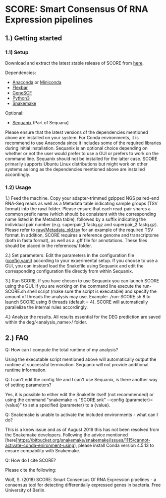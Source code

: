 # SCORE: Smart Consensus Of RNA Expression pipelines

## 1.) Getting started

### 1.1) Setup

Download and extract the latest stable release of SCORE from [here](https://github.com/SiWolf/SCORE/releases).

Dependencies:
* [Anaconda](https://anaconda.org/) or [Miniconda](https://conda.io/en/latest/miniconda.html)
* [Flexbar](https://github.com/seqan/flexbar)
* [GeneSCF](http://genescf.kandurilab.org/)
* [Python3](https://www.python.org/)
* [Snakemake](https://snakemake.readthedocs.io/en/stable/)

Optional:
* [Sequanix](https://github.com/sequana/sequana/) (Part of Sequana)

Please ensure that the latest versions of the dependencies mentioned above are installed on your system. For Conda environments, it is recommend to use Anaconda since it includes some of the required libraries during initial installation. Sequanix is an optional choice depending on whether or not the user would prefer to use a GUI or prefers to work on the command line. Sequanix should not be installed for the latter case. SCORE primarily supports Ubuntu Linux distributions but might work on other systems as long as the dependencies mentioned above are installed accordingly.

### 1.2) Usage

1.) Feed the machine. Copy your adapter-trimmed gzipped NGS paired-end RNA-Seq reads as well as a Metadata table indicating sample groups (TSV format) into the raw/ folder. Please ensure that each read-pair shares a common prefix name (which should be consistent with the corresponding name listed in the Metadata table), followed by a suffix indicating the individual pair number (e.g. superpair_1.fastq.gz and superpair_2.fastq.gz). Please refer to [raw/Metadata_old.tsv](https://github.com/SiWolf/SCORE/blob/master/raw/Metadata_old.tsv) for an example of the required TSV format. In addition, SCORE requires a reference genome and transcriptome (both in fasta format), as well as a .gff file for annotations. These files should be placed in the references/ folder.

2.) Set parameters. Edit the parameters in the configuration file ([config.yaml](https://github.com/SiWolf/SCORE/blob/master/config.yaml)) according to your experimental setup. If you choose to use a GUI, you can instead load the Snakefile using Sequanix and edit the corresponding configuration file directly from within Sequanix.

3.) Run SCORE. If you have chosen to use Sequanix you can launch SCORE using the GUI. If you are working on the command line execute the run-SCORE.sh shell script (make sure the script is executable) and specify the amount of threads the analysis may use. Example: ./run-SCORE.sh 8 to launch SCORE using 8 threads (default = 4). SCORE will automatically parallelize the internal rules accordingly.

4.) Analyze the results. All results essential for the DEG prediction are saved within the deg/<analysis_name>/ folder.

## 2.) FAQ

Q: How can I compute the total runtime of my analysis?

Using the executable script mentioned above will automatically output the runtime at successful termination. Sequanix will not provide additional runtime information.

Q: I can't edit the config file and I can't use Sequanix, is there another way of setting parameters?

Yes, it is possible to either edit the Snakefile itself (not recommended) or using the command "snakemake -s "SCORE.snk" --config {parameter}={value}" to set a specified {parameter} to a {value}.

Q: Snakemake is unable to activate the included environments - what can I do?

This is a know issue and as of August 2019 this has not been resolved from the Snakemake developers. Following the advice mentioned [here]https://bitbucket.org/snakemake/snakemake/issues/1115/cannot-activate-conda-enironment-using), please install Conda version 4.5.13 to ensure compability with Snakemake.

Q: How do I cite SCORE?

Please cite the following:

Wolf, S. (2018) SCORE: Smart Consensus Of RNA Expression pipelines - a consensus tool for detecting differentially expressed genes in bacteria. Free University of Berlin.